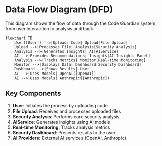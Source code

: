 # Data Flow Diagram (DFD)

This diagram shows the flow of data through the Code Guardian system, from user interaction to analysis and back.

```mermaid
flowchart TD
    User([User]) -->|Uploads Code| Upload[File Upload]
    Upload -->|Processes File| Analysis[Security Analysis]
    Analysis -->|Generates Insights| AI[AIService]
    AI -->|Provides Recommendations| Insights[AI Insights Panel]
    Analysis -->|Tracks Metrics| Monitor[Real-time Monitoring]
    Monitor -->|Displays Data| Dashboard[Security Dashboard]
    Dashboard -->|Shows Results| User
    AI -->|Uses Models| OpenAI([OpenAI])
    AI -->|Uses Models| Anthropic([Anthropic])
```

## Key Components
1. **User**: Initiates the process by uploading code
2. **File Upload**: Receives and processes uploaded files
3. **Security Analysis**: Performs core security analysis
4. **AIService**: Generates insights using AI models
5. **Real-time Monitoring**: Tracks analysis metrics
6. **Security Dashboard**: Presents results to the user
7. **AI Providers**: External AI services (OpenAI, Anthropic)